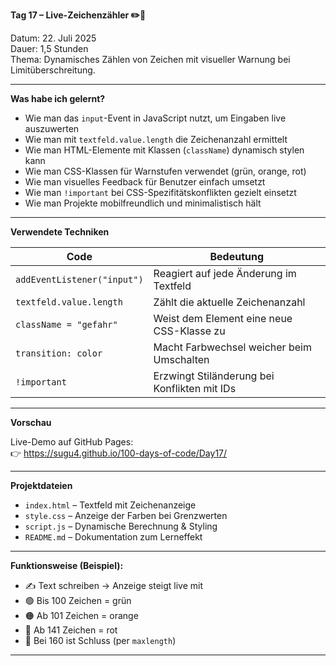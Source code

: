 **Tag 17 – Live-Zeichenzähler ✏️🧮**

Datum: 22. Juli 2025  
Dauer: 1,5 Stunden  
Thema: Dynamisches Zählen von Zeichen mit visueller Warnung bei Limitüberschreitung.

---

**Was habe ich gelernt?**

- Wie man das `input`-Event in JavaScript nutzt, um Eingaben live auszuwerten
- Wie man mit `textfeld.value.length` die Zeichenanzahl ermittelt
- Wie man HTML-Elemente mit Klassen (`className`) dynamisch stylen kann
- Wie man CSS-Klassen für Warnstufen verwendet (grün, orange, rot)
- Wie man visuelles Feedback für Benutzer einfach umsetzt
- Wie man `!important` bei CSS-Spezifitätskonflikten gezielt einsetzt
- Wie man Projekte mobilfreundlich und minimalistisch hält

---

**Verwendete Techniken**

| Code                           | Bedeutung                                             |
|--------------------------------|--------------------------------------------------------|
| `addEventListener("input")`   | Reagiert auf jede Änderung im Textfeld                |
| `textfeld.value.length`       | Zählt die aktuelle Zeichenanzahl                      |
| `className = "gefahr"`        | Weist dem Element eine neue CSS-Klasse zu            |
| `transition: color`           | Macht Farbwechsel weicher beim Umschalten             |
| `!important`                  | Erzwingt Stiländerung bei Konflikten mit IDs          |

---

**Vorschau**

Live-Demo auf GitHub Pages:  
👉 https://sugu4.github.io/100-days-of-code/Day17/

---

**Projektdateien**

- `index.html` – Textfeld mit Zeichenanzeige
- `style.css` – Anzeige der Farben bei Grenzwerten
- `script.js` – Dynamische Berechnung & Styling
- `README.md` – Dokumentation zum Lerneffekt

---

**Funktionsweise (Beispiel):**

- ✍️ Text schreiben → Anzeige steigt live mit
- 🟢 Bis 100 Zeichen = grün  
- 🟠 Ab 101 Zeichen = orange  
- 🔴 Ab 141 Zeichen = rot  
- 🚫 Bei 160 ist Schluss (per `maxlength`)

---
